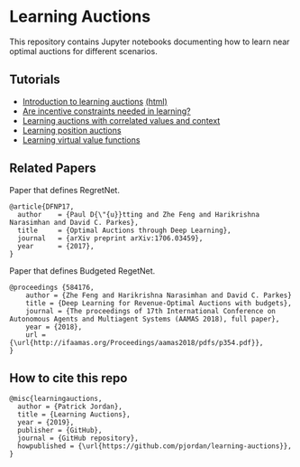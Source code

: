 # Learning Auctions

This repository contains Jupyter notebooks documenting how to learn near optimal auctions for different scenarios.

## Tutorials

* [Introduction to learning auctions](learning-auctions-intro.ipynb) [(html)](learning-auctions-intro.html)
* [Are incentive constraints needed in learning?](learning-auctions-are-incentives-needed.ipynb)
* [Learning auctions with correlated values and context](learning-auctions-interdependence.ipynb)
* [Learning position auctions](learning-position-auctions.ipynb)
* [Learning virtual value functions](learning-virtual-values.ipynb)

## Related Papers

Paper that defines RegretNet.
```
@article{DFNP17,
  author    = {Paul D{\"{u}}tting and Zhe Feng and Harikrishna Narasimhan and David C. Parkes},
  title     = {Optimal Auctions through Deep Learning},
  journal   = {arXiv preprint arXiv:1706.03459},
  year      = {2017},
}
```

Paper that defines Budgeted RegetNet.
```
@proceedings {584176,
	author = {Zhe Feng and Harikrishna Narasimhan and David C. Parkes}
    title = {Deep Learning for Revenue-Optimal Auctions with budgets},
	journal = {The proceedings of 17th International Conference on Autonomous Agents and Multiagent Systems (AAMAS 2018), full paper},
	year = {2018},
	url = {\url{http://ifaamas.org/Proceedings/aamas2018/pdfs/p354.pdf}},
}
```

## How to cite this repo

```
@misc{learningauctions,
  author = {Patrick Jordan},
  title = {Learning Auctions},
  year = {2019},
  publisher = {GitHub},
  journal = {GitHub repository},
  howpublished = {\url{https://github.com/pjordan/learning-auctions}},
}
```